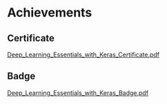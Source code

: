 

# Achievements
## Certificate
[Deep_Learning_Essentials_with_Keras_Certificate.pdf](https://prod-files-secure.s3.us-west-2.amazonaws.com/03e82b26-cccb-4906-bb56-adabcbdc0655/f5cf1405-8a02-49a4-beb6-3d50b033ba6e/Deep_Learning_Essentials_with_Keras_Certificate.pdf?X-Amz-Algorithm=AWS4-HMAC-SHA256&X-Amz-Content-Sha256=UNSIGNED-PAYLOAD&X-Amz-Credential=ASIAZI2LB4665MOXUDGX%2F20250130%2Fus-west-2%2Fs3%2Faws4_request&X-Amz-Date=20250130T122856Z&X-Amz-Expires=3600&X-Amz-Security-Token=IQoJb3JpZ2luX2VjEJ3%2F%2F%2F%2F%2F%2F%2F%2F%2F%2FwEaCXVzLXdlc3QtMiJHMEUCIQCHnve1PR3UMfGA5KRDdI1tS5D8X13SkfMhu1bb2wEYzQIgYcUpH5DfSd074UevHG1lEubIPHyFVc%2Bs8%2FbYMTuvjU8qiAQIpf%2F%2F%2F%2F%2F%2F%2F%2F%2F%2FARAAGgw2Mzc0MjMxODM4MDUiDPjEbrstPlIu4qnHOSrcA86hZu8vrYJ%2FBopemXwi%2BLAmif4Fom3WrA9ZTZWw0gHGozMBdNo6iuWbGIwpt6S82LRVKJ9VP9aYBHKZdLt0oavEsbVCqZkiOt0ddSaCFe%2FpRyR6vAwfrTBe21VvzotZEIwkAXF%2FOF7gSuxjNesHadDEyiXQ%2BOnAFHZT3I1c1pRqs69ei10DAhyLhSIReBMlcc2%2FS7U8PR3u7uXWkNJWAaOXpounSKuqyytpHykuHluH%2F%2B%2FQxj6ue6HWNyn5gfoJ28jP284HWkF5o1NUjXPr1Klwmck9%2BeuRyxl5b%2FbYlVgp9SGJ52Pk7AUg3cugbDu6kPIu%2FIPkYNKWUULiBJYOmIJ1SXljzELt9LnipfdQ6MSAB8mZRw3FgJDNevQ8zKNbdJjugXag5oanpvE6tuEv018PV3kYDyaVAnuhUdXt%2FwtN4kgqIHa4ycogy6fg9T%2Fj8RNsC3cJqBJKDd%2Bl9xTbnfx4ikMRS3Nd9OO%2BYkdQVr0O4GIknQ3J0uTa5ajI7WGLtBtk2dwMBjaerlajucMx5H3sqMB4Pj8taqWfyIhdG99iO14XQ6yvO%2F5lP36JdH%2FENm5poN%2FcJADFwl1k3rlRQVIFUfK73cqvqB0cZD6KNBHN3Y9PoB2nGy4O8QoAMLTe7bwGOqUBpv3QkdLRKKeSFZ1xogFlth3ZeSBi6WrrTkOIyMm1Z7h%2ByvUuHqUtuylcq38vGPJZEu8V7GRnNUSnWboUh3WNIO8VTwe2MgV%2Bh6Y%2FZTYAJnkGHeNY7MM%2B9Swmsv1%2FJIu1zdB4Q%2BcFu9pwSNnLZcvRU%2FcB%2Bg1e%2BBAabAF2v%2FS1wgpf%2BAOgfd3l64w0uQ%2BW55tE%2BGua1zyy2G8ZS1wnt9ysrEqe8efv&X-Amz-Signature=9c18814ae3bfa1ac59313f13fc94dd394413e9435f54583b8f0f770786ff1752&X-Amz-SignedHeaders=host&x-id=GetObject)
## Badge
[Deep_Learning_Essentials_with_Keras_Badge.pdf](https://prod-files-secure.s3.us-west-2.amazonaws.com/03e82b26-cccb-4906-bb56-adabcbdc0655/5c209097-6d96-477f-a031-edc11aa6225f/Deep_Learning_Essentials_with_Keras_Badge.pdf?X-Amz-Algorithm=AWS4-HMAC-SHA256&X-Amz-Content-Sha256=UNSIGNED-PAYLOAD&X-Amz-Credential=ASIAZI2LB4665MOXUDGX%2F20250130%2Fus-west-2%2Fs3%2Faws4_request&X-Amz-Date=20250130T122856Z&X-Amz-Expires=3600&X-Amz-Security-Token=IQoJb3JpZ2luX2VjEJ3%2F%2F%2F%2F%2F%2F%2F%2F%2F%2FwEaCXVzLXdlc3QtMiJHMEUCIQCHnve1PR3UMfGA5KRDdI1tS5D8X13SkfMhu1bb2wEYzQIgYcUpH5DfSd074UevHG1lEubIPHyFVc%2Bs8%2FbYMTuvjU8qiAQIpf%2F%2F%2F%2F%2F%2F%2F%2F%2F%2FARAAGgw2Mzc0MjMxODM4MDUiDPjEbrstPlIu4qnHOSrcA86hZu8vrYJ%2FBopemXwi%2BLAmif4Fom3WrA9ZTZWw0gHGozMBdNo6iuWbGIwpt6S82LRVKJ9VP9aYBHKZdLt0oavEsbVCqZkiOt0ddSaCFe%2FpRyR6vAwfrTBe21VvzotZEIwkAXF%2FOF7gSuxjNesHadDEyiXQ%2BOnAFHZT3I1c1pRqs69ei10DAhyLhSIReBMlcc2%2FS7U8PR3u7uXWkNJWAaOXpounSKuqyytpHykuHluH%2F%2B%2FQxj6ue6HWNyn5gfoJ28jP284HWkF5o1NUjXPr1Klwmck9%2BeuRyxl5b%2FbYlVgp9SGJ52Pk7AUg3cugbDu6kPIu%2FIPkYNKWUULiBJYOmIJ1SXljzELt9LnipfdQ6MSAB8mZRw3FgJDNevQ8zKNbdJjugXag5oanpvE6tuEv018PV3kYDyaVAnuhUdXt%2FwtN4kgqIHa4ycogy6fg9T%2Fj8RNsC3cJqBJKDd%2Bl9xTbnfx4ikMRS3Nd9OO%2BYkdQVr0O4GIknQ3J0uTa5ajI7WGLtBtk2dwMBjaerlajucMx5H3sqMB4Pj8taqWfyIhdG99iO14XQ6yvO%2F5lP36JdH%2FENm5poN%2FcJADFwl1k3rlRQVIFUfK73cqvqB0cZD6KNBHN3Y9PoB2nGy4O8QoAMLTe7bwGOqUBpv3QkdLRKKeSFZ1xogFlth3ZeSBi6WrrTkOIyMm1Z7h%2ByvUuHqUtuylcq38vGPJZEu8V7GRnNUSnWboUh3WNIO8VTwe2MgV%2Bh6Y%2FZTYAJnkGHeNY7MM%2B9Swmsv1%2FJIu1zdB4Q%2BcFu9pwSNnLZcvRU%2FcB%2Bg1e%2BBAabAF2v%2FS1wgpf%2BAOgfd3l64w0uQ%2BW55tE%2BGua1zyy2G8ZS1wnt9ysrEqe8efv&X-Amz-Signature=38c4e4fa011256926f7206fe3c38f188e393dc57f35dde11ed034cfaa12a0450&X-Amz-SignedHeaders=host&x-id=GetObject)
